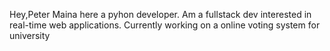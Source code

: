 Hey,Peter Maina here a pyhon developer.
Am a fullstack dev interested in real-time web applications.
Currently working on a online voting system for university 
